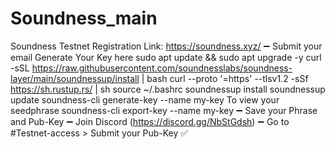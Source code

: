 # Soundness_main

Soundness Testnet Registration
Link:
https://soundness.xyz/
➖ Submit your email
Generate Your Key here
sudo apt update && sudo apt upgrade -y
curl -sSL https://raw.githubusercontent.com/soundnesslabs/soundness-layer/main/soundnessup/install | bash
curl --proto '=https' --tlsv1.2 -sSf https://sh.rustup.rs/ | sh
source ~/.bashrc
soundnessup install
soundnessup update
soundness-cli generate-key --name my-key
To view your seedphrase
soundness-cli export-key --name my-key
➖ Save your Phrase and Pub-Key
➖ Join Discord (https://discord.gg/NbStGdsh)
➖ Go to #Testnet-access > Submit your Pub-Key
✅
